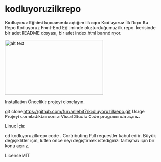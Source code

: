 # kodluyoruzilkrepo
 Kodluyoruz Eğitimi kapsamında açtığım ilk repo
Kodluyoruz İlk Repo
Bu Repo Kodluyoruz Front-End Eğitiminde oluşturduğumuz ilk repo. İçerisinde bir adet README dosyası, bir adet index.html barındırıyor.

<img src="![348281523_191542193375967_1073117477406694231_n](https://github.com/yasrfurkan/PatikaDev/assets/143843950/45bea961-f4d5-40df-8625-8661555d7154)" alt="alt text" width="320" height="180">

Installation
Öncelikle projeyi clonelayın.

git clone https://github.com/furkanlebit7/kodluyoruzilkrepo.git
Usage
Projeyi cloneladıktan sonra Visual Studio Code programında açınız.

Linux İçin:

cd kodluyoruzilkrepo
code .
Contributing
Pull requestler kabul edilir. Büyük değişiklikler için, lütfen önce neyi değiştirmek istediğinizi tartışmak için bir konu açınız.

License
MİT
